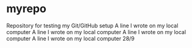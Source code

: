 # myrepo
Repository for testing my Git/GitHub setup
A line I wrote on my local computer
A line I wrote on my local computer
A line I wrote on my local computer
A line I wrote on my local computer 28/9 
